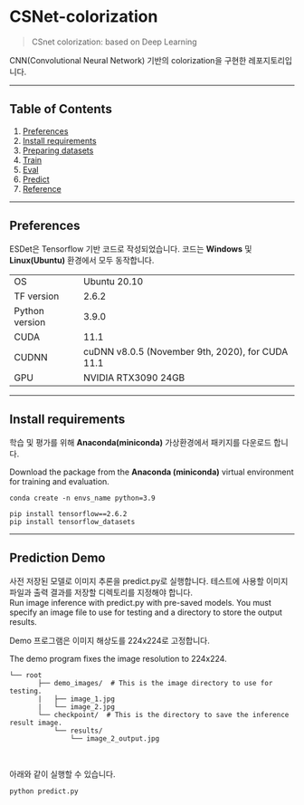 <h1>CSNet-colorization</h1>

> CSnet colorization: based on Deep Learning  

CNN(Convolutional Neural Network) 기반의 colorization을 구현한 레포지토리입니다.

<hr/>

## Table of Contents 

 1. [Preferences](#Preferences)
 2. [Install requirements](#Install-requirements)
 3. [Preparing datasets](#Preparing-datasets)
 4. [Train](#Train)
 5. [Eval](#Eval)
 6. [Predict](#Predict)
 7. [Reference](#Reference)

<hr/>

## Preferences

ESDet은 Tensorflow 기반 코드로 작성되었습니다. 코드는 **Windows** 및 **Linux(Ubuntu)** 환경에서 모두 동작합니다.
<table border="0">
<tr>
    <tr>
        <td>
        OS
        </td>
        <td>
        Ubuntu 20.10
        </td>
    </tr>
    <tr>
        <td>
        TF version
        </td>
        <td>
        2.6.2
        </td>
    </tr>
    <tr>
        <td>
        Python version
        </td>
        <td>
        3.9.0
        </td>
    </tr>
    <tr>
        <td>
        CUDA
        </td>
        <td>
        11.1
        </td>
    </tr>
    <tr>
        <td>
        CUDNN
        </td>
        <td>
        cuDNN v8.0.5 (November 9th, 2020), for CUDA 11.1
        </td>
    </tr>
    <tr>
        <td>
        GPU
        </td>
        <td>
        NVIDIA RTX3090 24GB
        </td>
    </tr>
</table>

<hr/>

## Install requirements

학습 및 평가를 위해 **Anaconda(miniconda)** 가상환경에서 패키지를 다운로드 합니다.

Download the package from the **Anaconda (miniconda)** virtual environment for training and evaluation.

    conda create -n envs_name python=3.9

    pip install tensorflow==2.6.2
    pip install tensorflow_datasets

<hr/>


## Prediction Demo
사전 저장된 모델로 이미지 추론을 predict.py로 실행합니다. 테스트에 사용할 이미지 파일과 출력 결과를 저장할 디렉토리를 지정해야 합니다.  
Run image inference with predict.py with pre-saved models. You must specify an image file to use for testing and a directory to store the output results.

Demo 프로그램은 이미지 해상도를 224x224로 고정합니다.

The demo program fixes the image resolution to 224x224.

```plain
└── root
       ├── demo_images/  # This is the image directory to use for testing.
       |   ├── image_1.jpg 
       |   └── image_2.jpg
       └── checkpoint/  # This is the directory to save the inference result image.    
           └── results/ 
               └── image_2_output.jpg
```  
<br/>

아래와 같이 실행할 수 있습니다.  

    python predict.py

